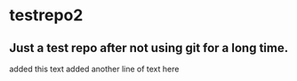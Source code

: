 # testrepo2
## Just a test repo after not using git for a long time. 
added this text
added another line of text here
